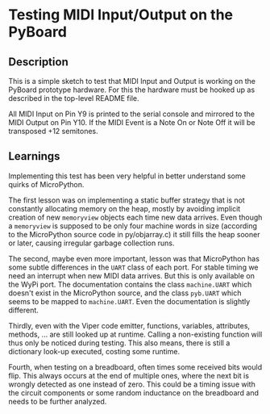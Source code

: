 Testing MIDI Input/Output on the PyBoard
========================================

Description
-----------

This is a simple sketch to test that MIDI Input and Output is working
on the PyBoard prototype hardware. For this the hardware must be hooked
up as described in the top-level README file.

All MIDI Input on Pin Y9 is printed to the serial console and mirrored
to the MIDI Output on Pin Y10. If the MIDI Event is a Note On or Note Off
it will be transposed +12 semitones.

Learnings
---------

Implementing this test has been very helpful in better understand some
quirks of MicroPython.

The first lesson was on implementing a static buffer strategy that is not
constantly allocating memory on the heap, mostly by avoiding implicit creation
of new `memoryview` objects each time new data arrives. Even though a `memoryview`
is supposed to be only four machine words in size (according to the MicroPython
source code in py/objarray.c) it still fills the heap sooner or later, causing
irregular garbage collection runs.

The second, maybe even more important, lesson was that MicroPython has some
subtle differences in the `UART` class of each port. For stable timing we
need an interrupt when new MIDI data arrives. But this is only available on
the WyPi port. The documentation contains the class `machine.UART` which
doesn't exist in the MicroPython source, and the class `pyb.UART` which
seems to be mapped to `machine.UART`. Even the documentation is slightly
different.

Thirdly, even with the Viper code emitter, functions, variables, attributes,
methods, ... are still looked up at runtime. Calling a non-existing function
will thus only be noticed during testing. This also means, there is still a
dictionary look-up executed, costing some runtime.

Fourth, when testing on a breadboard, often times some received bits would
flip. This always occurs at the end of multiple ones, where the next bit
is wrongly detected as one instead of zero. This could be a timing issue with
the circuit components or some random inductance on the breadboard and needs
to be further analyzed.